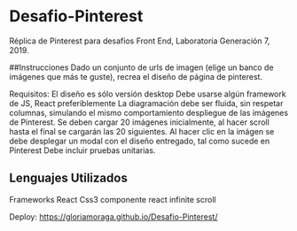 # Desafio-Pinterest
 Réplica de Pinterest para desafios Front End, Laboratoria Generación 7, 2019.


 ##Instrucciones
 Dado un conjunto de urls de imagen (elige un banco de imágenes que más te guste), recrea el diseño de página de pinterest.


Requisitos:
El diseño es sólo versión desktop
Debe usarse algún framework de JS, React preferiblemente
La diagramación debe ser fluida, sin respetar columnas, simulando el mismo comportamiento despliegue de las imágenes de Pinterest.
Se deben cargar 20 imágenes inicialmente, al hacer scroll hasta el final se cargarán las 20 siguientes.
Al hacer clic en la imágen se debe desplegar un modal con el diseño entregado, tal como sucede en Pinterest
Debe incluir pruebas unitarias.

## Lenguajes Utilizados

Frameworks React
Css3
componente react infinite scroll


Deploy: https://gloriamoraga.github.io/Desafio-Pinterest/




